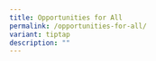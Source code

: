 ```yaml
---
title: Opportunities for All
permalink: /opportunities-for-all/
variant: tiptap
description: ""
---
```


